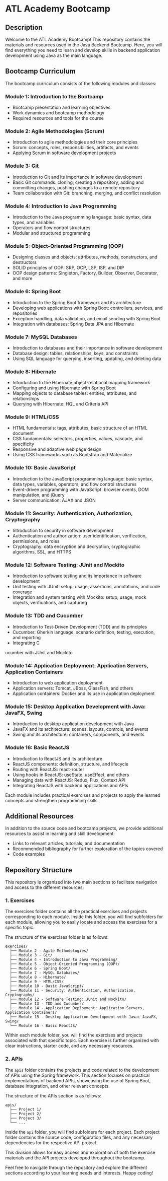 # ATL Academy Bootcamp

## Description

Welcome to the ATL Academy Bootcamp! This repository contains the materials and resources used in the Java Backend Bootcamp. Here, you will find everything you need to learn and develop skills in backend application development using Java as the main language.

## Bootcamp Curriculum

The bootcamp curriculum consists of the following modules and classes:

### Module 1: Introduction to the Bootcamp

- Bootcamp presentation and learning objectives
- Work dynamics and bootcamp methodology
- Required resources and tools for the course

### Module 2: Agile Methodologies (Scrum)

- Introduction to agile methodologies and their core principles
- Scrum: concepts, roles, responsibilities, artifacts, and events
- Applying Scrum in software development projects

### Module 3: Git

- Introduction to Git and its importance in software development
- Basic Git commands: cloning, creating a repository, adding and committing changes, pushing changes to a remote repository
- Team collaboration with Git: branching, merging, and conflict resolution

### Module 4: Introduction to Java Programming

- Introduction to the Java programming language: basic syntax, data types, and variables
- Operators and flow control structures
- Modular and structured programming

### Module 5: Object-Oriented Programming (OOP)

- Designing classes and objects: attributes, methods, constructors, and destructors
- SOLID principles of OOP: SRP, OCP, LSP, ISP, and DIP
- OOP design patterns: Singleton, Factory, Builder, Observer, Decorator, and more

### Module 6: Spring Boot

- Introduction to the Spring Boot framework and its architecture
- Developing web applications with Spring Boot: controllers, services, and repositories
- Exception handling, data validation, and email sending with Spring Boot
- Integration with databases: Spring Data JPA and Hibernate

### Module 7: MySQL Databases

- Introduction to databases and their importance in software development
- Database design: tables, relationships, keys, and constraints
- Using SQL language for querying, inserting, updating, and deleting data

### Module 8: Hibernate

- Introduction to the Hibernate object-relational mapping framework
- Configuring and using Hibernate with Spring Boot
- Mapping objects to database tables: entities, attributes, and relationships
- Querying with Hibernate: HQL and Criteria API

### Module 9: HTML/CSS

- HTML fundamentals: tags, attributes, basic structure of an HTML document
- CSS fundamentals: selectors, properties, values, cascade, and specificity
- Responsive and adaptive web page design
- Using CSS frameworks such as Bootstrap and Materialize

### Module 10: Basic JavaScript

- Introduction to the JavaScript programming language: basic syntax, data types, variables, operators, and flow control structures
- Event-driven programming with JavaScript: browser events, DOM manipulation, and jQuery
- Server communication: AJAX and JSON

### Module 11: Security: Authentication, Authorization, Cryptography

- Introduction to security in software development
- Authentication and authorization: user identification, verification, permissions, and roles
- Cryptography: data encryption and decryption, cryptographic algorithms, SSL, and HTTPS

### Module 12: Software Testing: JUnit and Mockito

- Introduction to software testing and its importance in software development
- Unit testing with JUnit: setup, usage, assertions, annotations, and code coverage
- Integration and system testing with Mockito: setup, usage, mock objects, verifications, and capturing

### Module 13: TDD and Cucumber

- Introduction to Test-Driven Development (TDD) and its principles
- Cucumber: Gherkin language, scenario definition, testing, execution, and reporting
- Integrating C

ucumber with JUnit and Mockito

### Module 14: Application Deployment: Application Servers, Application Containers

- Introduction to web application deployment
- Application servers: Tomcat, JBoss, GlassFish, and others
- Application containers: Docker and its use in application deployment

### Module 15: Desktop Application Development with Java: JavaFX, Swing

- Introduction to desktop application development with Java
- JavaFX and its architecture: scenes, layouts, controls, and events
- Swing and its architecture: containers, components, and events

### Module 16: Basic ReactJS

- Introduction to ReactJS and its architecture
- ReactJS components: definition, structure, and lifecycle
- Routing with ReactJS: react-router
- Using hooks in ReactJS: useState, useEffect, and others
- Managing data with ReactJS: Redux, Flux, Context API
- Integrating ReactJS with backend applications and APIs

Each module includes practical exercises and projects to apply the learned concepts and strengthen programming skills.

## Additional Resources

In addition to the source code and bootcamp projects, we provide additional resources to assist in learning and skill development:

- Links to relevant articles, tutorials, and documentation
- Recommended bibliography for further exploration of the topics covered
- Code examples

## Repository Structure

This repository is organized into two main sections to facilitate navigation and access to the different resources:

### 1. Exercises

The exercises folder contains all the practical exercises and projects corresponding to each module. Inside this folder, you will find subfolders for each module, allowing you to easily locate and access the exercises for a specific topic.

The structure of the exercises folder is as follows:

```
exercises/
  ├── Module 2 - Agile Methodologies/
  ├── Module 3 - Git/
  ├── Module 4 - Introduction to Java Programming/
  ├── Module 5 - Object-Oriented Programming (OOP)/
  ├── Module 6 - Spring Boot/
  ├── Module 7 - MySQL Databases/
  ├── Module 8 - Hibernate/
  ├── Module 9 - HTML/CSS/
  ├── Module 10 - Basic JavaScript/
  ├── Module 11 - Security: Authentication, Authorization, Cryptography/
  ├── Module 12 - Software Testing: JUnit and Mockito/
  ├── Module 13 - TDD and Cucumber/
  ├── Module 14 - Application Deployment: Application Servers, Application Containers/
  ├── Module 15 - Desktop Application Development with Java: JavaFX, Swing/
  └── Module 16 - Basic ReactJS/
```

Within each module folder, you will find the exercises and projects associated with that specific topic. Each exercise is further organized with clear instructions, starter code, and any necessary resources.

### 2. APIs

The `apis` folder contains the projects and code related to the development of APIs using the Spring framework. This section focuses on practical implementations of backend APIs, showcasing the use of Spring Boot, database integration, and other relevant concepts.

The structure of the APIs section is as follows:

```
apis/
  ├── Project 1/
  ├── Project 2/
  ├── Project 3/
  └── ...
```

Inside the `api` folder, you will find subfolders for each project. Each project folder contains the source code, configuration files, and any necessary dependencies for the respective API project.

This division allows for easy access and exploration of both the exercise materials and the API projects developed throughout the bootcamp.

Feel free to navigate through the repository and explore the different sections according to your learning needs and interests. Happy coding!
